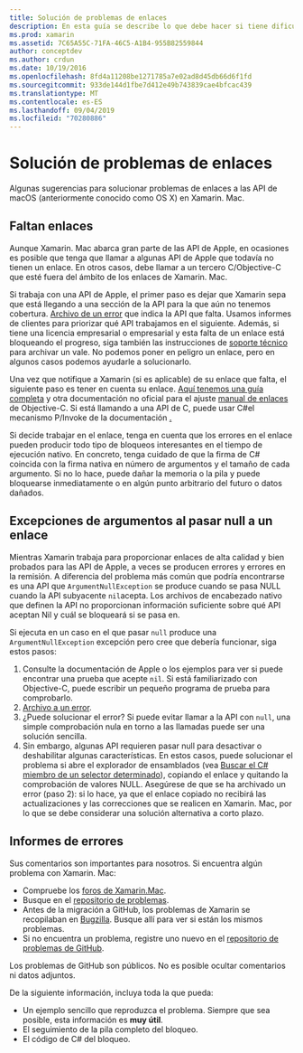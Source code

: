 ```yaml
---
title: Solución de problemas de enlaces
description: En esta guía se describe lo que debe hacer si tiene dificultades para enlazar una biblioteca de Objective-C. En concreto, se describen los enlaces que faltan, las excepciones de los argumentos al pasar null a un enlace y los informes de errores.
ms.prod: xamarin
ms.assetid: 7C65A55C-71FA-46C5-A1B4-955B82559844
author: conceptdev
ms.author: crdun
ms.date: 10/19/2016
ms.openlocfilehash: 8fd4a11208be1271785a7e02ad8d45db66d6f1fd
ms.sourcegitcommit: 933de144d1fbe7d412e49b743839cae4bfcac439
ms.translationtype: MT
ms.contentlocale: es-ES
ms.lasthandoff: 09/04/2019
ms.locfileid: "70280886"
---
```

# <a name="binding-troubleshooting"></a>Solución de problemas de enlaces

Algunas sugerencias para solucionar problemas de enlaces a las API de macOS (anteriormente conocido como OS X) en Xamarin. Mac.

## <a name="missing-bindings"></a>Faltan enlaces

Aunque Xamarin. Mac abarca gran parte de las API de Apple, en ocasiones es posible que tenga que llamar a algunas API de Apple que todavía no tienen un enlace. En otros casos, debe llamar a un tercero C/Objective-C que esté fuera del ámbito de los enlaces de Xamarin. Mac.

Si trabaja con una API de Apple, el primer paso es dejar que Xamarin sepa que está llegando a una sección de la API para la que aún no tenemos cobertura. [Archivo de un error](#reporting-bugs) que indica la API que falta. Usamos informes de clientes para priorizar qué API trabajamos en el siguiente. Además, si tiene una licencia empresarial o empresarial y esta falta de un enlace está bloqueando el progreso, siga también las instrucciones de [soporte técnico](http://xamarin.com/support) para archivar un vale. No podemos poner en peligro un enlace, pero en algunos casos podemos ayudarle a solucionarlo.

Una vez que notifique a Xamarin (si es aplicable) de su enlace que falta, el siguiente paso es tener en cuenta su enlace. [Aquí tenemos una guía completa](~/cross-platform/macios/binding/overview.md) y otra documentación no oficial para el ajuste [manual de enlaces](http://brendanzagaeski.appspot.com/xamarin/0002.html) de Objective-C. Si está llamando a una API de C, puede usar C#el mecanismo P/Invoke de la documentación [.](https://www.mono-project.com/docs/advanced/pinvoke/)

Si decide trabajar en el enlace, tenga en cuenta que los errores en el enlace pueden producir todo tipo de bloqueos interesantes en el tiempo de ejecución nativo. En concreto, tenga cuidado de que la firma de C# coincida con la firma nativa en número de argumentos y el tamaño de cada argumento. Si no lo hace, puede dañar la memoria o la pila y puede bloquearse inmediatamente o en algún punto arbitrario del futuro o datos dañados.

## <a name="argument-exceptions-when-passing-null-to-a-binding"></a>Excepciones de argumentos al pasar null a un enlace

Mientras Xamarin trabaja para proporcionar enlaces de alta calidad y bien probados para las API de Apple, a veces se producen errores y errores en la remisión. A diferencia del problema más común que podría encontrarse es una API que `ArgumentNullException` se produce cuando se pasa NULL cuando la API subyacente `nil`acepta. Los archivos de encabezado nativo que definen la API no proporcionan información suficiente sobre qué API aceptan Nil y cuál se bloqueará si se pasa en.

Si ejecuta en un caso en el que pasar `null` produce una `ArgumentNullException` excepción pero cree que debería funcionar, siga estos pasos:

1. Consulte la documentación de Apple o los ejemplos para ver si puede encontrar una prueba que acepte `nil`. Si está familiarizado con Objective-C, puede escribir un pequeño programa de prueba para comprobarlo.
2. [Archivo a un error](#reporting-bugs).
3. ¿Puede solucionar el error? Si puede evitar llamar a la API con `null`, una simple comprobación nula en torno a las llamadas puede ser una solución sencilla.
4. Sin embargo, algunas API requieren pasar null para desactivar o deshabilitar algunas características. En estos casos, puede solucionar el problema si abre el explorador de ensamblados (vea [Buscar el C# miembro de un selector determinado](~/mac/app-fundamentals/mac-apis.md#finding_selector)), copiando el enlace y quitando la comprobación de valores NULL. Asegúrese de que se ha archivado un error (paso 2): si lo hace, ya que el enlace copiado no recibirá las actualizaciones y las correcciones que se realicen en Xamarin. Mac, por lo que se debe considerar una solución alternativa a corto plazo.

<a name="reporting-bugs"/>

## <a name="reporting-bugs"></a>Informes de errores

Sus comentarios son importantes para nosotros. Si encuentra algún problema con Xamarin. Mac:

- Compruebe los [foros de Xamarin.Mac](https://forums.xamarin.com/categories/mac).
- Busque en el [repositorio de problemas](https://github.com/xamarin/xamarin-macios/issues). 
- Antes de la migración a GitHub, los problemas de Xamarin se recopilaban en [Bugzilla](https://bugzilla.xamarin.com/describecomponents.cgi). Busque allí para ver si están los mismos problemas.
- Si no encuentra un problema, registre uno nuevo en el [repositorio de problemas de GitHub](https://github.com/xamarin/xamarin-macios/issues/new).

Los problemas de GitHub son públicos. No es posible ocultar comentarios ni datos adjuntos. 

De la siguiente información, incluya toda la que pueda:

- Un ejemplo sencillo que reproduzca el problema. Siempre que sea posible, esta información es **muy útil**. 
- El seguimiento de la pila completo del bloqueo.
- El código de C# del bloqueo.
